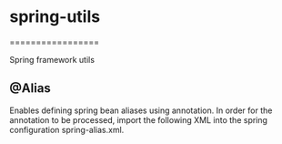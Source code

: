 # spring-utils
=================

Spring framework utils

@Alias
------
Enables defining spring bean aliases using annotation.
In order for the annotation to be processed, import the following XML into the spring configuration spring-alias.xml. 